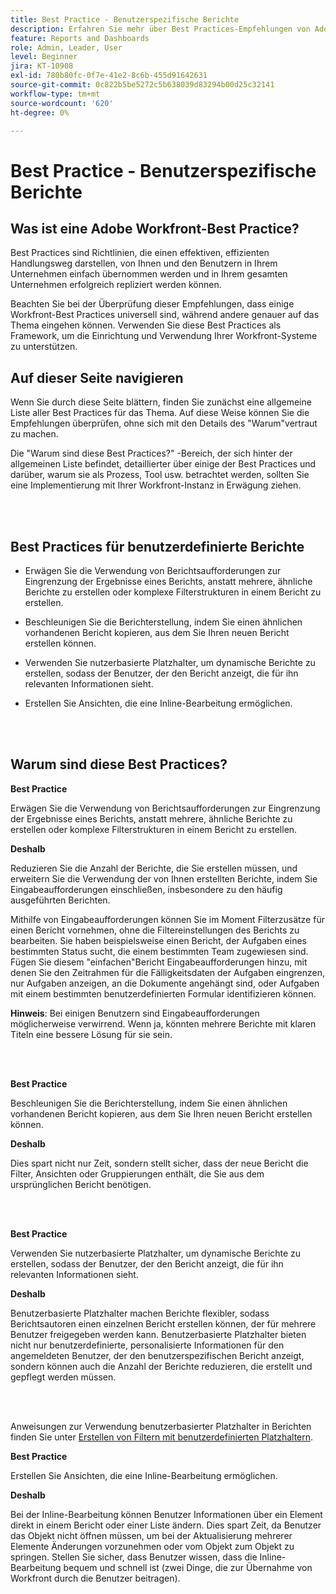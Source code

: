 ```yaml
---
title: Best Practice - Benutzerspezifische Berichte
description: Erfahren Sie mehr über Best Practices-Empfehlungen von Adobe Workfront-Experten zur Einrichtung, Verwaltung und Verwendung benutzerdefinierter Workfront-Berichte.
feature: Reports and Dashboards
role: Admin, Leader, User
level: Beginner
jira: KT-10908
exl-id: 780b80fc-0f7e-41e2-8c6b-455d91642631
source-git-commit: 0c822b5be5272c5b638039d83294b00d25c32141
workflow-type: tm+mt
source-wordcount: '620'
ht-degree: 0%

---
```


# Best Practice - Benutzerspezifische Berichte

## Was ist eine Adobe Workfront-Best Practice?

Best Practices sind Richtlinien, die einen effektiven, effizienten Handlungsweg darstellen, von Ihnen und den Benutzern in Ihrem Unternehmen einfach übernommen werden und in Ihrem gesamten Unternehmen erfolgreich repliziert werden können.

Beachten Sie bei der Überprüfung dieser Empfehlungen, dass einige Workfront-Best Practices universell sind, während andere genauer auf das Thema eingehen können. Verwenden Sie diese Best Practices als Framework, um die Einrichtung und Verwendung Ihrer Workfront-Systeme zu unterstützen.

## Auf dieser Seite navigieren

Wenn Sie durch diese Seite blättern, finden Sie zunächst eine allgemeine Liste aller Best Practices für das Thema. Auf diese Weise können Sie die Empfehlungen überprüfen, ohne sich mit den Details des &quot;Warum&quot;vertraut zu machen.

Die &quot;Warum sind diese Best Practices?&quot; -Bereich, der sich hinter der allgemeinen Liste befindet, detaillierter über einige der Best Practices und darüber, warum sie als Prozess, Tool usw. betrachtet werden, sollten Sie eine Implementierung mit Ihrer Workfront-Instanz in Erwägung ziehen.

</br>
</br>

## Best Practices für benutzerdefinierte Berichte

* Erwägen Sie die Verwendung von Berichtsaufforderungen zur Eingrenzung der Ergebnisse eines Berichts, anstatt mehrere, ähnliche Berichte zu erstellen oder komplexe Filterstrukturen in einem Bericht zu erstellen.

* Beschleunigen Sie die Berichterstellung, indem Sie einen ähnlichen vorhandenen Bericht kopieren, aus dem Sie Ihren neuen Bericht erstellen können.

* Verwenden Sie nutzerbasierte Platzhalter, um dynamische Berichte zu erstellen, sodass der Benutzer, der den Bericht anzeigt, die für ihn relevanten Informationen sieht.

* Erstellen Sie Ansichten, die eine Inline-Bearbeitung ermöglichen.

</br>
</br>


## Warum sind diese Best Practices?

**Best Practice**

Erwägen Sie die Verwendung von Berichtsaufforderungen zur Eingrenzung der Ergebnisse eines Berichts, anstatt mehrere, ähnliche Berichte zu erstellen oder komplexe Filterstrukturen in einem Bericht zu erstellen.


**Deshalb**

Reduzieren Sie die Anzahl der Berichte, die Sie erstellen müssen, und erweitern Sie die Verwendung der von Ihnen erstellten Berichte, indem Sie Eingabeaufforderungen einschließen, insbesondere zu den häufig ausgeführten Berichten.

Mithilfe von Eingabeaufforderungen können Sie im Moment Filterzusätze für einen Bericht vornehmen, ohne die Filtereinstellungen des Berichts zu bearbeiten. Sie haben beispielsweise einen Bericht, der Aufgaben eines bestimmten Status sucht, die einem bestimmten Team zugewiesen sind. Fügen Sie diesem &quot;einfachen&quot;Bericht Eingabeaufforderungen hinzu, mit denen Sie den Zeitrahmen für die Fälligkeitsdaten der Aufgaben eingrenzen, nur Aufgaben anzeigen, an die Dokumente angehängt sind, oder Aufgaben mit einem bestimmten benutzerdefinierten Formular identifizieren können.


**Hinweis**: Bei einigen Benutzern sind Eingabeaufforderungen möglicherweise verwirrend. Wenn ja, könnten mehrere Berichte mit klaren Titeln eine bessere Lösung für sie sein.


</br>
</br>

**Best Practice**

Beschleunigen Sie die Berichterstellung, indem Sie einen ähnlichen vorhandenen Bericht kopieren, aus dem Sie Ihren neuen Bericht erstellen können.

**Deshalb**

Dies spart nicht nur Zeit, sondern stellt sicher, dass der neue Bericht die Filter, Ansichten oder Gruppierungen enthält, die Sie aus dem ursprünglichen Bericht benötigen.

</br>
</br>

**Best Practice**

Verwenden Sie nutzerbasierte Platzhalter, um dynamische Berichte zu erstellen, sodass der Benutzer, der den Bericht anzeigt, die für ihn relevanten Informationen sieht.

**Deshalb**

Benutzerbasierte Platzhalter machen Berichte flexibler, sodass Berichtsautoren einen einzelnen Bericht erstellen können, der für mehrere Benutzer freigegeben werden kann. Benutzerbasierte Platzhalter bieten nicht nur benutzerdefinierte, personalisierte Informationen für den angemeldeten Benutzer, der den benutzerspezifischen Bericht anzeigt, sondern können auch die Anzahl der Berichte reduzieren, die erstellt und gepflegt werden müssen.

</br>
</br>

Anweisungen zur Verwendung benutzerbasierter Platzhalter in Berichten finden Sie unter [Erstellen von Filtern mit benutzerdefinierten Platzhaltern](https://experienceleague.adobe.com/docs/workfront-learn/tutorials-workfront/reporting/intermediate-reporting/create-filters-with-user-based-wildcards.html).

**Best Practice**

Erstellen Sie Ansichten, die eine Inline-Bearbeitung ermöglichen.

**Deshalb**

Bei der Inline-Bearbeitung können Benutzer Informationen über ein Element direkt in einem Bericht oder einer Liste ändern. Dies spart Zeit, da Benutzer das Objekt nicht öffnen müssen, um bei der Aktualisierung mehrerer Elemente Änderungen vorzunehmen oder vom Objekt zum Objekt zu springen. Stellen Sie sicher, dass Benutzer wissen, dass die Inline-Bearbeitung bequem und schnell ist (zwei Dinge, die zur Übernahme von Workfront durch die Benutzer beitragen).

